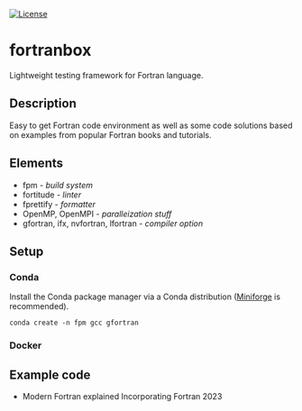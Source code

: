 
[![License](https://img.shields.io/github/license/Albkat/fortran-sandbox)](https://github.com/grimme-lab/xtb/blob/master/COPYING)

# fortranbox
Lightweight testing framework for Fortran language.

## Description
Easy to get Fortran code environment as well as some code solutions based on examples from popular Fortran books and tutorials.

## Elements
* fpm - *build system*
* fortitude - *linter*
* fprettify - *formatter*
* OpenMP, OpenMPI - *paralleization stuff*
* gfortran, ifx, nvfortran, lfortran - *compiler option*

## Setup

### Conda

Install the Conda package manager via a Conda distribution ([Miniforge](https://github.com/conda-forge/miniforge) is recommended).



```
conda create -n fpm gcc gfortran 
```


### Docker


## Example code
* Modern Fortran explained Incorporating Fortran 2023
